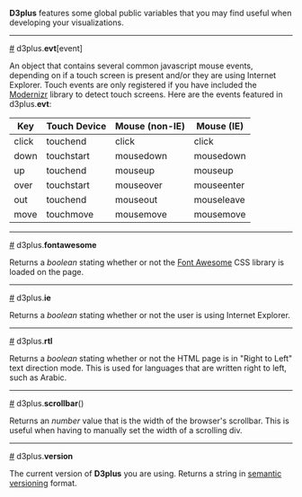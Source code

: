 **D3plus** features some global public variables that you may find useful when developing your visualizations.

***

<a name="evt" href="#wiki-evt">#</a> d3plus.**evt**[event]

An object that contains several common javascript mouse events, depending on if a touch screen is present and/or they are using Internet Explorer. Touch events are only registered if you have included the [Modernizr](Dependencies#modernizr) library to detect touch screens. Here are the events featured in d3plus.**evt**:

|Key|Touch Device|Mouse (non-IE)|Mouse (IE)|
|---|---|---|---|
|click|touchend|click|click|
|down|touchstart|mousedown|mousedown|
|up|touchend|mouseup|mouseup|
|over|touchstart|mouseover|mouseenter|
|out|touchend|mouseout|mouseleave|
|move|touchmove|mousemove|mousemove|

***

<a name="fontawesome" href="#wiki-fontawesome">#</a> d3plus.**fontawesome**

Returns a *boolean* stating whether or not the [Font Awesome](Dependencies#wiki-fontawesome) CSS library is loaded on the page.

***

<a name="ie" href="#wiki-ie">#</a> d3plus.**ie**

Returns a *boolean* stating whether or not the user is using Internet Explorer.

***

<a name="rtl" href="#wiki-rtl">#</a> d3plus.**rtl**

Returns a *boolean* stating whether or not the HTML page is in "Right to Left" text direction mode. This is used for languages that are written right to left, such as Arabic.

***

<a name="scrollbar" href="#wiki-rtl">#</a> d3plus.**scrollbar**()

Returns an *number* value that is the width of the browser's scrollbar. This is useful when having to manually set the width of a scrolling div.

***

<a name="version" href="#wiki-version">#</a> d3plus.**version**

The current version of **D3plus** you are using. Returns a string in [semantic versioning](http://semver.org/) format.
